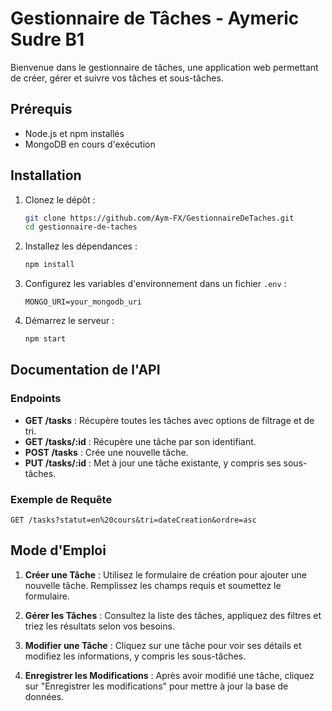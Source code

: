 # Gestionnaire de Tâches - Aymeric Sudre B1

Bienvenue dans le gestionnaire de tâches, une application web permettant de créer, gérer et suivre vos tâches et sous-tâches.

## Prérequis

- Node.js et npm installés
- MongoDB en cours d'exécution

## Installation

1. Clonez le dépôt :
   ```bash
   git clone https://github.com/Aym-FX/GestionnaireDeTaches.git
   cd gestionnaire-de-taches
   ```

2. Installez les dépendances :
   ```bash
   npm install
   ```

3. Configurez les variables d'environnement dans un fichier `.env` :
   ```
   MONGO_URI=your_mongodb_uri
   ```

4. Démarrez le serveur :
   ```bash
   npm start
   ```

## Documentation de l'API

### Endpoints

- **GET /tasks** : Récupère toutes les tâches avec options de filtrage et de tri.
- **GET /tasks/:id** : Récupère une tâche par son identifiant.
- **POST /tasks** : Crée une nouvelle tâche.
- **PUT /tasks/:id** : Met à jour une tâche existante, y compris ses sous-tâches.

### Exemple de Requête

```http
GET /tasks?statut=en%20cours&tri=dateCreation&ordre=asc
```

## Mode d'Emploi

1. **Créer une Tâche** : Utilisez le formulaire de création pour ajouter une nouvelle tâche. Remplissez les champs requis et soumettez le formulaire.

2. **Gérer les Tâches** : Consultez la liste des tâches, appliquez des filtres et triez les résultats selon vos besoins.

3. **Modifier une Tâche** : Cliquez sur une tâche pour voir ses détails et modifiez les informations, y compris les sous-tâches.

4. **Enregistrer les Modifications** : Après avoir modifié une tâche, cliquez sur "Enregistrer les modifications" pour mettre à jour la base de données.
